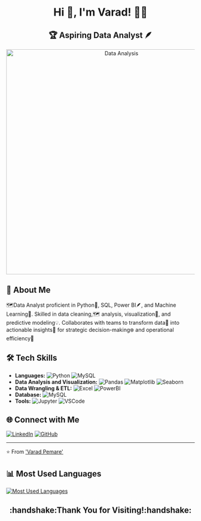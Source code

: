 <h1 align="center">Hi 👋, I'm Varad! 👩‍💻</h1>
<h2 align="center">🏆 Aspiring Data Analyst 🪶</h2>

<p align="center">
  <img src="https://iabac.org/blog/uploads/images/202312/image_870x_6583cca581b3e.jpg" alt="Data Analysis" width="600">
</p>


## 🚀 About Me
🗺️Data Analyst proficient in Python🐍, SQL, Power BI🪶, and Machine Learning🤖. Skilled in data cleaning,🗺 analysis, visualization🌿, and predictive modeling💡. Collaborates with teams to transform data🪻 into actionable insights🍂 for strategic decision-making❄️ and operational efficiency🥀

## 🛠️ Tech Skills
- **Languages:**
  ![Python](https://img.shields.io/badge/-Python-3776AB?style=flat&logo=python&logoColor=white) ![MySQL](https://img.shields.io/badge/-SQL-3776AB?style=flat&logo=SQL&logoColor=white)
- **Data Analysis and Visualization:**
  ![Pandas](https://img.shields.io/badge/-Pandas-61DAFB?style=flat&logo=Pandas&logoColor=black) ![Matplotlib](https://img.shields.io/badge/-Matplotlib-E34F26?style=flat&logo=Matplotlib&logoColor=white) ![Seaborn](https://img.shields.io/badge/-Seaborn-1572B6?style=flat&logo=Seaborn&logoColor=white)
- **Data Wrangling & ETL:**
  ![Excel](https://img.shields.io/badge/-Excel-339933?style=flat&logo=Excel&logoColor=white) ![PowerBI](https://img.shields.io/badge/-PowerBI-339933?style=flat&logo=PowerBI&logoColor=white)
- **Database:**
  ![MySQL](https://img.shields.io/badge/-MySQL-47A248?style=flat&logo=MySQL&logoColor=white)
- **Tools:**
  ![Jupyter](https://img.shields.io/badge/-Jupyter-F05032?style=flat&logo=Jupyter&logoColor=white) ![VSCode](https://img.shields.io/badge/-VSCode-007ACC?style=flat&logo=visual-studio-code&logoColor=white)


## 🌐 Connect with Me
[![LinkedIn](https://img.shields.io/badge/-LinkedIn-0077B5?style=flat&logo=linkedin&logoColor=white)](https://www.linkedin.com/in/varad-pemare-385485332/)
[![GitHub](https://img.shields.io/badge/-GitHub-black?style=flat&logo=github&logoColor=white)](https://github.com/Varad-924)

---

⭐️ From ['Varad Pemare'](https://github.com/Varad-924)

## 📊 Most Used Languages
[![Most Used Languages](https://github-readme-stats.vercel.app/api/top-langs/?username=Varad-924&layout=compact&theme=radical)](https://github.com/anuraghazra/github-readme-stats)

<h2 align="center"> :handshake:Thank You for Visiting!:handshake:</h2>
